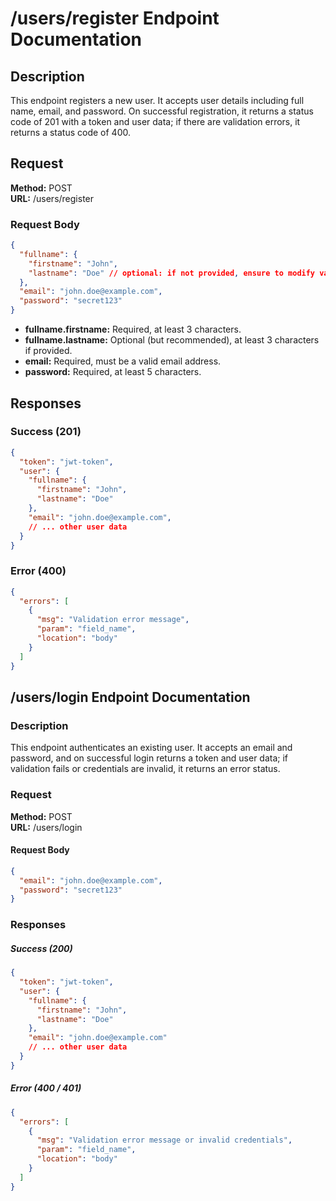 # /users/register Endpoint Documentation

## Description
This endpoint registers a new user. It accepts user details including full name, email, and password. On successful registration, it returns a status code of 201 with a token and user data; if there are validation errors, it returns a status code of 400.

## Request
**Method:** POST  
**URL:** /users/register  

### Request Body
```json
{
  "fullname": {
    "firstname": "John",
    "lastname": "Doe" // optional: if not provided, ensure to modify validations as needed
  },
  "email": "john.doe@example.com",
  "password": "secret123"
}
```

- **fullname.firstname:** Required, at least 3 characters.
- **fullname.lastname:** Optional (but recommended), at least 3 characters if provided.
- **email:** Required, must be a valid email address.
- **password:** Required, at least 5 characters.

## Responses

### Success (201)
```json
{
  "token": "jwt-token",
  "user": {
    "fullname": {
      "firstname": "John",
      "lastname": "Doe"
    },
    "email": "john.doe@example.com",
    // ... other user data
  }
}
```

### Error (400)
```json
{
  "errors": [
    {
      "msg": "Validation error message",
      "param": "field_name",
      "location": "body"
    }
  ]
}
```

## /users/login Endpoint Documentation

### Description
This endpoint authenticates an existing user. It accepts an email and password, and on successful login returns a token and user data; if validation fails or credentials are invalid, it returns an error status.

### Request
**Method:** POST  
**URL:** /users/login  

#### Request Body
```json
{
  "email": "john.doe@example.com",
  "password": "secret123"
}
```

### Responses

##### Success (200)
```json
{
  "token": "jwt-token",
  "user": {
    "fullname": {
      "firstname": "John",
      "lastname": "Doe"
    },
    "email": "john.doe@example.com"
    // ... other user data
  }
}
```

##### Error (400 / 401)
```json
{
  "errors": [
    {
      "msg": "Validation error message or invalid credentials",
      "param": "field_name",
      "location": "body"
    }
  ]
}
```

